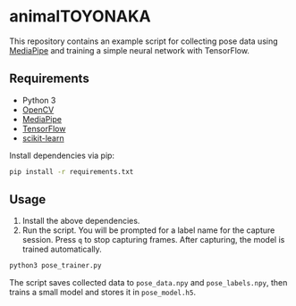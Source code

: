 # animalTOYONAKA

This repository contains an example script for collecting pose data using [MediaPipe](https://github.com/google/mediapipe) and training a simple neural network with TensorFlow.

## Requirements

- Python 3
- [OpenCV](https://pypi.org/project/opencv-python/)
- [MediaPipe](https://pypi.org/project/mediapipe/)
- [TensorFlow](https://www.tensorflow.org/)
- [scikit-learn](https://scikit-learn.org/)

Install dependencies via pip:

```bash
pip install -r requirements.txt
```

## Usage

1. Install the above dependencies.
2. Run the script. You will be prompted for a label name for the capture session. Press `q` to stop capturing frames. After capturing, the model is trained automatically.

```bash
python3 pose_trainer.py
```

The script saves collected data to `pose_data.npy` and `pose_labels.npy`, then trains a small model and stores it in `pose_model.h5`.
